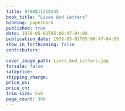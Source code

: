 ```yaml
---
title: 9780811218245
book_title: "Lives And Letters"
binding: paperback
published: true
date: 1978-05-01T05:00:47-04:00
publication_date: 1978-05-01T05:00:47-04:00
show_in_forthcoming: false
contributors:

cover_image_path: Lives_And_Letters.jpg
forsale: false
saleprice:
shipping_charge:
price_us:
price_cn:
trim_size: 5x8
page_count: 306
---
```


